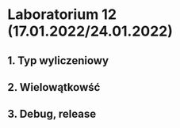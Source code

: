# Laboratorium 12 (17.01.2022/24.01.2022)




## 1. Typ wyliczeniowy

## 2. Wielowątkowść

## 3. Debug, release


